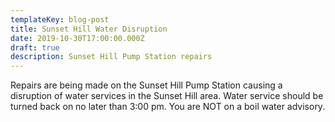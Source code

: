 ```yaml
---
templateKey: blog-post
title: Sunset Hill Water Disruption
date: 2019-10-30T17:00:00.000Z
draft: true
description: Sunset Hill Pump Station repairs
---
```

Repairs are being made on the Sunset Hill Pump Station causing a disruption of water services in the Sunset Hill area.  Water service should be turned back on no later than 3:00 pm.  You are NOT on a boil water advisory.
